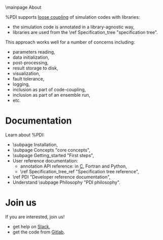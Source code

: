 \mainpage About

%PDI supports [loose coupling](https://en.wikipedia.org/wiki/Loose_coupling) of
simulation codes with libraries:
* the simulation code is annotated in a library-agnostic way,
* libraries are used from the \ref Specification_tree "specification tree".

This approach works well for a number of concerns including:
* parameters reading,
* data initialization,
* post-processing,
* result storage to disk,
* visualization,
* fault tolerance,
* logging, 
* inclusion as part of code-coupling,
* inclusion as part of an ensemble run,
* etc.



# Documentation

Learn about %PDI:
* \subpage Installation,
* \subpage Concepts "core concepts",
* \subpage Getting_started "First steps",
* User reference documentation:
  - annotation API reference: in [C](modules.html), Fortran and Python,
  - \ref Specification_tree_ref "Specification tree reference",
* \ref PDI "Developer reference documentation",
* Understand \subpage Philosophy "PDI philosophy".



# Join us

If you are interested, join us!
* get help on [Slack](https://join.slack.com/t/pdidev/shared_invite/enQtNDk5OTY2MDA0Nzg0LWNiNWEwNTU4NThmNzNiZDU0YmIyNzg0M2Q3MGVjNTA4ZDE1YWNjY2ZmZDVlYjQ4Yjg0YWI5NDcxMmUzNGM0YTA),
* get the code from [Gitlab](https://gitlab.maisondelasimulation.fr/jbigot/pdi).
